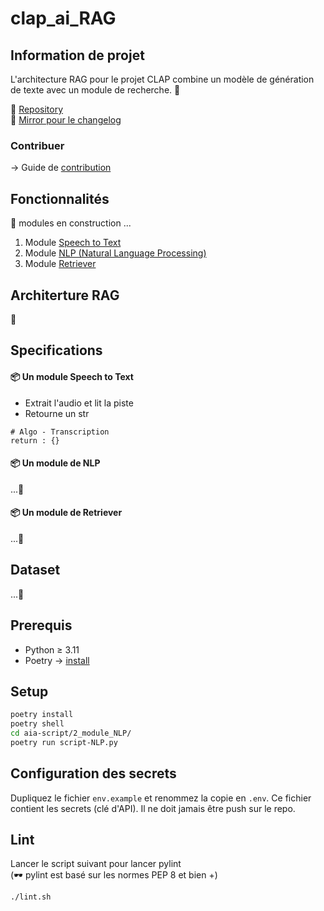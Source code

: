 # clap_ai_RAG

## Information de projet

L'architecture RAG pour le projet CLAP combine un modèle de génération de texte avec un module de recherche.
🚧

📁 [Repository](https://github.com/clap-esp/clap_ai_RAG)  
📁 [Mirror pour le changelog](https://github.com/EpitechMscProPromo2025/T-AIA-901-NAN_3/clap_ai_RAG)

### Contribuer

-> Guide de [contribution](CONTRIBUTING.md)

## Fonctionnalités

🚧 modules en construction ...

1. Module [Speech to Text](#un-module-speech-to-text)
2. Module [NLP (Natural Language Processing)](#un-module-de-nlp)
3. Module [Retriever](#un-module-de-retriever)

## Architerture RAG
🚧


## Specifications

#### 📦 Un module Speech to Text

- Extrait l'audio et lit la piste
- Retourne un str

```
# Algo - Transcription
return : {}
```

#### 📦 Un module de NLP

...🚧

#### 📦 Un module de Retriever

...🚧

## Dataset

...🚧


## Prerequis

- Python ≥ 3.11
- Poetry -> [install](https://python-poetry.org/docs/#installation)

## Setup

```bash
poetry install
poetry shell
cd aia-script/2_module_NLP/
poetry run script-NLP.py
```

## Configuration des secrets

Dupliquez le fichier `env.example` et renommez la copie en `.env`. Ce fichier contient les secrets (clé d'API). Il ne doit jamais être push sur le repo.

## Lint

Lancer le script suivant pour lancer pylint  
(🕶 pylint est basé sur les normes PEP 8 et bien +)

```bash
./lint.sh
```
